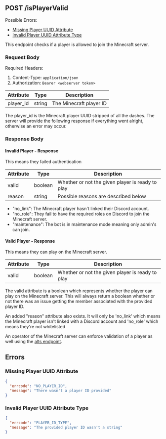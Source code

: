 ## POST /isPlayerValid
Possible Errors:
 * [Missing Player UUID Attribute](#Missing-Player-UUID-Attribute)
 * [Invalid Player UUID Attribute Type](#Invalid-Player-UUID-Attribute-Type)

This endpoint checks if a player is allowed to join the Minecraft server.

### Request Body
Required Headers:
 1. Content-Type: `application/json`
 2. Authorization: `Bearer <webserver token>` 

| Attribute | Type   | Description             |
|-----------|--------|-------------------------|
| player_id | string | The Minecraft player ID |

The player_id is the Minecraft player UUID stripped of all the dashes. The
server will provide the following response if everything went alright, 
otherwise an error may occur.


### Response Body

#### Invalid Player - Response
This means they failed authentication

| Attribute | Type    | Description                                      |
|-----------|---------|--------------------------------------------------|
| valid     | boolean | Whether or not the given player is ready to play |
| reason    | string  | Possible reasons are described below             |

 - "no_link": The Minecraft player hasn't linked their Discord account.
 - "no_role": They fail to have the required roles on Discord to join the
  Minecraft server.
 - "maintenance": The bot is in maintenance mode meaning only admin's can join.

#### Valid Player - Response
This means they can play on the Minecraft server.

| Attribute | Type    | Description                                      |
|-----------|---------|--------------------------------------------------|
| valid     | boolean | Whether or not the given player is ready to play |

The valid attribute is a boolean which represents whether the player can
play on the Minecraft server. This will always return a boolean whether or
not there was an issue getting the member associated with the provided
player ID.

An added "reason" attribute also exists. It will only be 'no_link' which
means the Minecraft player isn't linked with a Discord account and 'no_role'
which means they're not whitelisted 

An operator of the Minecraft server can enforce validation of a player as
well using the [alts endpoint](./Alt%20Accounts.md).

## Errors

### Missing Player UUID Attribute
```json
{
  "errcode": "NO_PLAYER_ID",
  "message": "There wasn't a player ID provided"
}
```

### Invalid Player UUID Attribute Type
```json
{
  "errcode": "PLAYER_ID_TYPE",
  "message": "The provided player ID wasn't a string"
}
```
